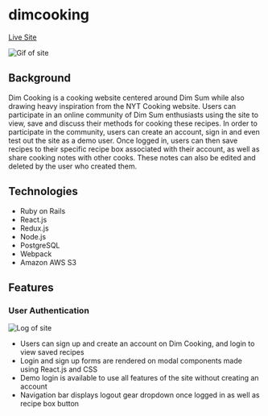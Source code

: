 # dimcooking

[Live Site](https://dimcooking.herokuapp.com/#/)




![Gif of site](https://im.ezgif.com/tmp/ezgif-1-9115f51b6c9d.gif)


## Background

Dim Cooking is a cooking website centered around Dim Sum while also drawing heavy inspiration from the NYT Cooking website. Users can participate in an online community of Dim Sum enthusiasts using the site to view, save and discuss their methods for cooking these recipes. In order to participate in the community, users can create an account, sign in and even test out the site as a demo user. Once logged in, users can then save recipes to their specific recipe box associated with their account, as well as share cooking notes with other cooks. These notes can also be edited and deleted by the user who created them. 


## Technologies

  * Ruby on Rails
  * React.js
  * Redux.js
  * Node.js
  * PostgreSQL
  * Webpack
  * Amazon AWS S3


## Features

### User Authentication

![Log of site](https://im.ezgif.com/tmp/ezgif-1-ca76f273518b.gif)

  * Users can sign up and create an account on Dim Cooking, and login to view saved recipes
  * Login and sign up forms are rendered on modal components made using React.js and CSS
  * Demo login is available to use all features of the site without creating an account
  * Navigation bar displays logout gear dropdown once logged in as well as recipe box button
